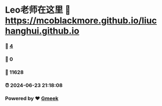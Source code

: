 # Leo老师在这里 :link: https://mcoblackmore.github.io/liuchanghui.github.io 
### :page_facing_up: [4](https://mcoblackmore.github.io/liuchanghui.github.io/tag.html) 
### :speech_balloon: 0 
### :hibiscus: 11628 
### :alarm_clock: 2024-06-23 21:18:08 
### Powered by :heart: [Gmeek](https://github.com/Meekdai/Gmeek)
